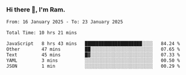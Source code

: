 ### Hi there 👋, I'm Ram.

<!--START_SECTION:waka-->

```txt
From: 16 January 2025 - To: 23 January 2025

Total Time: 10 hrs 21 mins

JavaScript   8 hrs 43 mins   █████████████████████░░░░   84.24 %
Other        47 mins         ██░░░░░░░░░░░░░░░░░░░░░░░   07.65 %
Text         45 mins         █▓░░░░░░░░░░░░░░░░░░░░░░░   07.33 %
YAML         3 mins          ░░░░░░░░░░░░░░░░░░░░░░░░░   00.50 %
JSON         1 min           ░░░░░░░░░░░░░░░░░░░░░░░░░   00.29 %
```

<!--END_SECTION:waka-->
